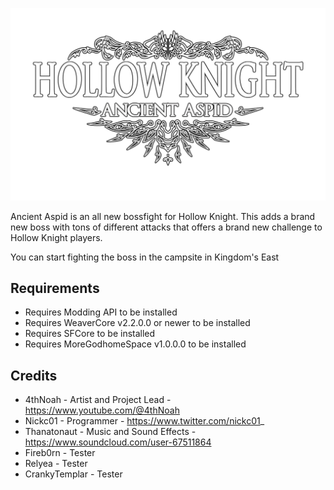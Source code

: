 ![Ancient Aspid Title](https://github.com/nickc01/Ancient-Aspid/blob/master/logo.png?raw=true)


Ancient Aspid is an all new bossfight for Hollow Knight. This adds a brand new boss with tons of different attacks that offers a brand new challenge to Hollow Knight players.

You can start fighting the boss in the campsite in Kingdom's East

## Requirements
- Requires Modding API to be installed
- Requires WeaverCore v2.2.0.0 or newer to be installed
- Requires SFCore to be installed
- Requires MoreGodhomeSpace v1.0.0.0 to be installed

## Credits

- 4thNoah - Artist and Project Lead - https://www.youtube.com/@4thNoah
- Nickc01 - Programmer -  https://www.twitter.com/nickc01_
- Thanatonaut - Music and Sound Effects - https://www.soundcloud.com/user-67511864
- Fireb0rn - Tester
- Relyea - Tester
- CrankyTemplar - Tester
